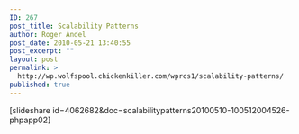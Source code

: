 ```yaml
---
ID: 267
post_title: Scalability Patterns
author: Roger Andel
post_date: 2010-05-21 13:40:55
post_excerpt: ""
layout: post
permalink: >
  http://wp.wolfspool.chickenkiller.com/wprcs1/scalability-patterns/
published: true
---
```

[slideshare id=4062682&amp;doc=scalabilitypatterns20100510-100512004526-phpapp02]